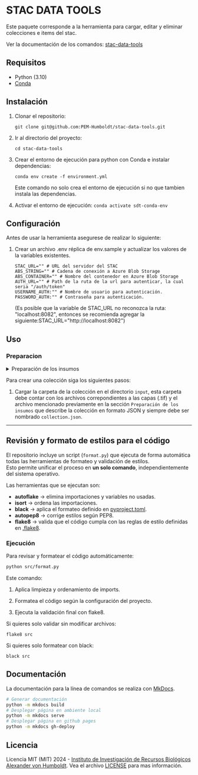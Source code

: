# STAC DATA TOOLS

Este paquete corresponde a la herramienta para cargar, editar y eliminar colecciones e items del stac.

Ver la documentación de los comandos: [stac-data-tools](https://pem-humboldt.github.io/stac-data-tools/)

## Requisitos

- Python (3.10)
- [Conda](https://conda.io/projects/conda/en/latest/index.html)

## Instalación

1. Clonar el repositorio:

   ```
   git clone git@github.com:PEM-Humboldt/stac-data-tools.git
   ```

2. Ir al directorio del proyecto:

   ```
   cd stac-data-tools
   ```

3. Crear el entorno de ejecución para python con Conda e instalar dependencias:

   ```
   conda env create -f environment.yml
   ```

   Este comando no solo crea el entorno de ejecución si no que tambien instala las dependencias.

4. Activar el entorno de ejecución: `conda activate sdt-conda-env`

## Configuración

Antes de usar la herramienta asegurese de realizar lo siguiente:

1. Crear un archivo .env réplica de env.sample y actualizar los valores de la variables existentes.
   ```
   STAC_URL="" # URL del servidor del STAC
   ABS_STRING="" # Cadena de conexión a Azure Blob Storage
   ABS_CONTAINER="" # Nombre del contenedor en Azure Blob Storage
   AUTH_URL="" # Path de la ruta de la url para autenticar, la cual seria "/auth/token"
   USERNAME_AUTH:"" # Nombre de usuario para autenticación.
   PASSWORD_AUTH:"" # Contraseña para autenticación.
   ```
   (Es posible que la variable de STAC_URL no reconozca la ruta: "localhost:8082", entonces se recomienda agregar la siguiente:STAC_URL="http://localhost:8082")

## Uso

### Preparacion

<details>
<summary>Preparación de los insumos</summary>

Para cargar una nueva colección (incluyendo los items de la misma), lo primero que hay que hacer es describir toda la información que se desea cargar a la nueva colección, esto se hace por medio de un archivo `.json`, siguiendo la especificación descrita en el archivo [collection.md](spec/collection.md).

El archivo [collection.example.json](spec/collection.example.json) sirve como ejemplo y como punto de partida.

</details>

Para crear una colección siga los siguientes pasos:

1. Cargar la carpeta de la colección en el directorio `input`, esta carpeta debe contar con los archivos correpondientes a las capas (.tif) y el archivo mencionado previamente en la sección `Preparación de los insumos` que describe la colección en formato JSON y siempre debe ser nombrado `collection.json`.

---

## Revisión y formato de estilos para el código

El repositorio incluye un script (`format.py`) que ejecuta de forma automática todas las herramientas de formateo y validación de estilos.  
Esto permite unificar el proceso en **un solo comando**, independientemente del sistema operativo.

Las herramientas que se ejecutan son:
- **autoflake** → elimina importaciones y variables no usadas.
- **isort** → ordena las importaciones.
- **black** → aplica el formateo definido en [pyproject.toml](pyproject.toml).
- **autopep8** → corrige estilos según PEP8.
- **flake8** → valida que el código cumpla con las reglas de estilo definidas en [.flake8](.flake8).

### Ejecución

Para revisar y formatear el código automáticamente:
```bash
python src/format.py 
```

Este comando:

1. Aplica limpieza y ordenamiento de imports.

2. Formatea el código según la configuración del proyecto.

3. Ejecuta la validación final con flake8.

Si quieres solo validar sin modificar archivos:
```
flake8 src
```

Si quieres solo formatear con black:
```
black src
```

## Documentación

La documentación para la línea de comandos se realiza con [MkDocs](https://www.mkdocs.org/).

```sh
# Generar documentación
python -m mkdocs build
# Desplegar página en ambiente local
python -m mkdocs serve
# Desplegar página en github pages
python -m mkdocs gh-deploy
```

## Licencia

Licencia MIT (MIT) 2024 - [Instituto de Investigación de Recursos Biológicos Alexander von Humboldt](http://humboldt.org.co). Vea el archivo [LICENSE](LICENSE) para mas información.
